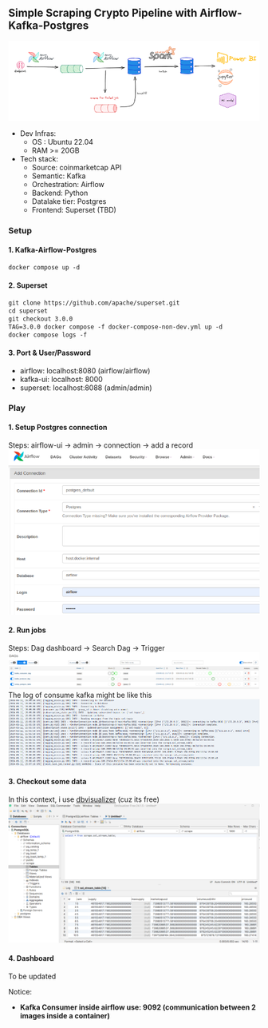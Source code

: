 ## Simple Scraping Crypto Pipeline with Airflow-Kafka-Postgres

![overview](asset/overview.png)

- Dev Infras:
  - OS : Ubuntu 22.04
  - RAM >= 20GB
- Tech stack:
  - Source: coinmarketcap API
  - Semantic: Kafka
  - Orchestration: Airflow
  - Backend: Python
  - Datalake tier: Postgres
  - Frontend: Superset (TBD)

### Setup

#### 1. Kafka-Airflow-Postgres
```commandline
docker compose up -d
```
#### 2. Superset
```commandline
git clone https://github.com/apache/superset.git
cd superset
git checkout 3.0.0
TAG=3.0.0 docker compose -f docker-compose-non-dev.yml up -d
docker compose logs -f
```
#### 3. Port & User/Password
- airflow: localhost:8080 (airflow/airflow)  
- kafka-ui: localhost: 8000
- superset: localhost:8088 (admin/admin)

### Play
#### 1. Setup Postgres connection
Steps: airflow-ui -> admin -> connection -> add a record
![](asset/setup_postgres.png)

#### 2. Run jobs
Steps: Dag dashboard -> Search Dag -> Trigger
![](asset/airflow_dag.png)
The log of consume kafka might be like this
![](asset/airflow_log.png)
#### 3. Checkout some data
In this context, i use [dbvisualizer](https://www.dbvis.com/installation-instructions/) (cuz its free)
![](asset/dbvis.png)
#### 4. Dashboard
To be updated
![]()

Notice:
- **Kafka Consumer inside airflow use: 9092 (communication between 2 images inside a container)**
